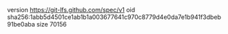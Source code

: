version https://git-lfs.github.com/spec/v1
oid sha256:1abb5d4501ce1ab1b1a003677641c970c8779d4e0da7e1b941f3dbeb91be0aba
size 70156
